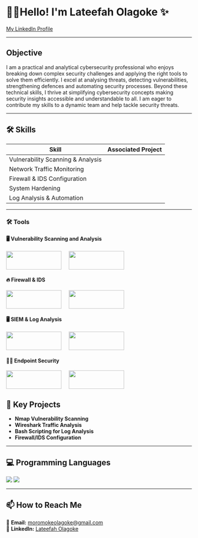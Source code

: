 # 👩‍💻**Hello! I'm Lateefah Olagoke**  ✨
  


[My LinkedIn Profile](http://linkedin.com/in/lateefah-olagoke-8a9243229)

---
## Objective


I am a practical and analytical cybersecurity professional who enjoys breaking down complex security challenges and applying the right tools to solve them efficiently. I excel at analysing threats, detecting vulnerabilities, strengthening defences and automating security processes. Beyond these technical skills, I thrive at simplifying cybersecurity concepts making security insights accessible and understandable to all. I am eager to contribute my skills to a dynamic team and help tackle security threats.  

---

## 🛠️ Skills

| **Skill**                         | **Associated Project**          |  
|-----------------------------------|------------------------------|  
| Vulnerability Scanning & Analysis |                |  
| Network Traffic Monitoring        |              |  
| Firewall & IDS Configuration      |     |  
| System Hardening                  |     |  
| Log Analysis & Automation         |       |  



---
### 🛠️ **Tools**

#### 🖥️ **Vulnerability Scanning and Analysis**
<div style="display: flex; gap: 20px;">
  <img src="https://img.shields.io/badge/Nmap-00B5E2?style=for-the-badge&logo=nmap&logoColor=white" width="150" height="50">  
  <img src="https://img.shields.io/badge/Wireshark-1673B4?style=for-the-badge&logo=wireshark&logoColor=white" width="150" height="50">
</div>

#### 🔥 **Firewall & IDS**
<div style="display: flex; gap: 20px;">
  <img src="https://img.shields.io/badge/Snort-F1C40F?style=for-the-badge&logo=snort&logoColor=white" width="150" height="50">  
  <img src="https://img.shields.io/badge/iptables-EE6C4D?style=for-the-badge&logo=linux&logoColor=white" width="150" height="50">
</div>

#### 🖥️ **SIEM & Log Analysis**
<div style="display: flex; gap: 20px;">
  <img src="https://img.shields.io/badge/Splunk-00A000?style=for-the-badge&logo=splunk&logoColor=white" width="150" height="50">  
  <img src="https://img.shields.io/badge/Bash%20Scripting-000000?style=for-the-badge&logo=gnu-bash&logoColor=white" width="150" height="50">
</div>

#### 🏴‍☠️ **Endpoint Security**
<div style="display: flex; gap: 20px;">
  <img src="https://img.shields.io/badge/Linux%20Hardening-0078D4?style=for-the-badge&logo=linux&logoColor=white" width="150" height="50">  
  <img src="https://img.shields.io/badge/Kali%20Linux-557C55?style=for-the-badge&logo=kalilinux&logoColor=white" width="150" height="50">
</div>


## 🚀 **Key Projects**


- **Nmap Vulnerability Scanning**  
- **Wireshark Traffic Analysis**   
- **Bash Scripting for Log Analysis**  
- **Firewall/IDS Configuration**  

---

## 💻 **Programming Languages**


<img src="https://img.shields.io/badge/Programming%20Language-Python-3776AB?style=for-the-badge&logo=python&logoColor=white">  
<img src="https://img.shields.io/badge/Programming%20Language-Bash-4EAA25?style=for-the-badge&logo=gnu-bash&logoColor=white">

---

## 📫 **How to Reach Me** 

📧 **Email:** [moromokeolagoke@gmail.com](mailto:moromokeolagoke@gmail.com)  
💼 **LinkedIn:** [Lateefah Olagoke](http://linkedin.com/in/lateefah-olagoke-8a9243229)  
 

    



